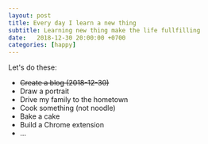 ```yaml
---
layout: post
title: Every day I learn a new thing
subtitle: Learning new thing make the life fullfilling
date:   2018-12-30 20:00:00 +0700
categories: [happy]
---
```

Let's do these:

- ~~Create a blog (2018-12-30)~~
- Draw a portrait
- Drive my family to the hometown
- Cook something (not noodle)
- Bake a cake
- Build a Chrome extension
- ...